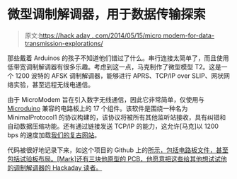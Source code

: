 # 微型调制解调器，用于数据传输探索

> 原文:[https://hack aday . com/2014/05/15/micro modem-for-data-transmission-explorations/](https://hackaday.com/2014/05/15/micromodem-for-data-transmission-explorations/)

那些戴着 Arduinos 的孩子不知道他们错过了什么。串行连接太简单了，而且使用低带宽调制解调器有很多乐趣。考虑到这一点，马克制作了微型模型 T2。这是一个 1200 波特的 AFSK 调制解调器，能够进行 APRS、TCP/IP over SLIP、网状网络实验，甚至远程无线电通信。

由于 MicroModem 旨在引入数字无线通信，因此它非常简单，仅使用与 [Microduino](http://microduino.cc/) 兼容的电路板上的 17 个组件。该软件是围绕一种名为 MinimalProtocol1 的协议构建的，该协议将被所有其他监听站接收，具有纠错和自动数据压缩功能。还有通过链接发送 TCP/IP 的能力，这允许[马克]以 1200 bps 的速度加载[我们的复古网站](http://retro.hackaday.com/)。

代码被很好地记录下来，如这个项目的 Github 上的[所示，包括电路板文件，甚至包括试验板布局。[Mark]还有三块他原型的 PCB，他愿意把这些给其他想试试他的调制解调器的 Hackaday 读者。](https://github.com/markqvist/MicroModem)